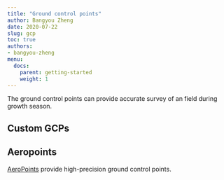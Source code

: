 ```yaml
---
title: "Ground control points"
author: Bangyou Zheng
date: 2020-07-22
slug: gcp
toc: true
authors:
- bangyou-zheng
menu:
  docs:
    parent: getting-started
    weight: 1
---
```


The ground control points can provide accurate survey of an field during growth season.

## Custom GCPs

## Aeropoints

[AeroPoints](https://www.propelleraero.com/aeropoints/) provide high-precision ground control points.
